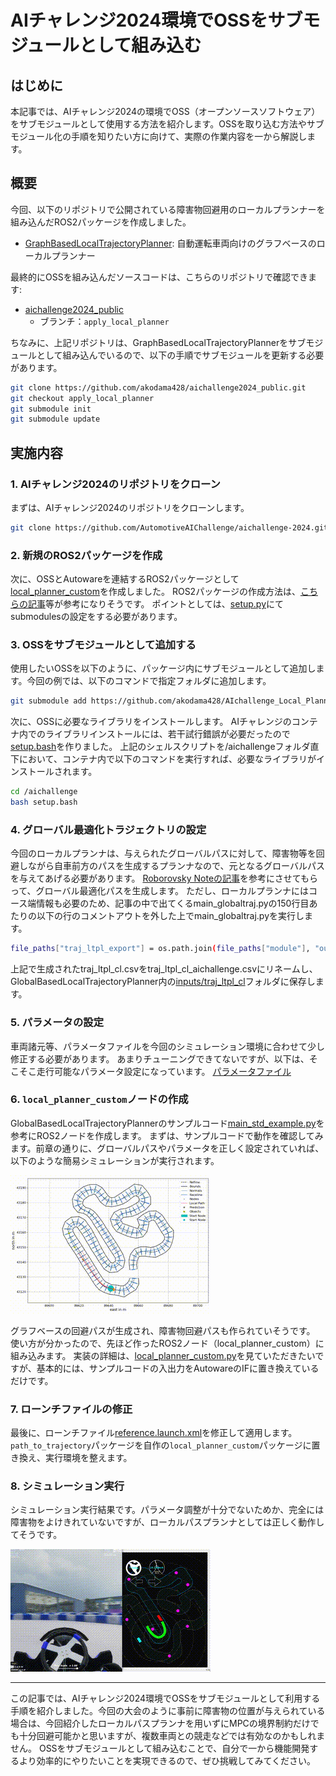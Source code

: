 
# AIチャレンジ2024環境でOSSをサブモジュールとして組み込む

## はじめに

本記事では、AIチャレンジ2024の環境でOSS（オープンソースソフトウェア）をサブモジュールとして使用する方法を紹介します。OSSを取り込む方法やサブモジュール化の手順を知りたい方に向けて、実際の作業内容を一から解説します。

## 概要

今回、以下のリポジトリで公開されている障害物回避用のローカルプランナーを組み込んだROS2パッケージを作成しました。

- [GraphBasedLocalTrajectoryPlanner](https://github.com/TUMFTM/GraphBasedLocalTrajectoryPlanner): 自動運転車両向けのグラフベースのローカルプランナー

最終的にOSSを組み込んだソースコードは、こちらのリポジトリで確認できます:

- [aichallenge2024_public](https://github.com/akodama428/aichallenge2024_public)
  - ブランチ：`apply_local_planner`

ちなみに、上記リポジトリは、GraphBasedLocalTrajectoryPlannerをサブモジュールとして組み込んでいるので、以下の手順でサブモジュールを更新する必要があります。
```bash
git clone https://github.com/akodama428/aichallenge2024_public.git
git checkout apply_local_planner
git submodule init
git submodule update
```


## 実施内容

### 1. AIチャレンジ2024のリポジトリをクローン

まずは、AIチャレンジ2024のリポジトリをクローンします。

```bash
git clone https://github.com/AutomotiveAIChallenge/aichallenge-2024.git
```

### 2. 新規のROS2パッケージを作成

次に、OSSとAutowareを連結するROS2パッケージとして[local_planner_custom](https://github.com/akodama428/aichallenge2024_public/blob/8cd2861999226645ce938693b52bf67e13221639/aichallenge/workspace/src/aichallenge_submit/local_planner_custom)を作成しました。
ROS2パッケージの作成方法は、[こちらの記事](https://blog.jbs.co.jp/entry/2024/08/28/143026)等が参考になりそうです。
ポイントとしては、[setup.py](https://github.com/akodama428/aichallenge2024_public/blob/cb9aaa33db780e7c05797b72d5d9300f2d5216d2/aichallenge/workspace/src/aichallenge_submit/local_planner_custom/setup.py)にて
submodulesの設定をする必要があります。

### 3. OSSをサブモジュールとして追加する

使用したいOSSを以下のように、パッケージ内にサブモジュールとして追加します。今回の例では、以下のコマンドで指定フォルダに追加します。

```bash
git submodule add https://github.com/akodama428/AIchallenge_Local_Planner.git aichallenge/workspace/src/aichallenge_submit/local_planner_custom/local_planner_custom/GraphBasedLocalTrajectoryPlanner
```

次に、OSSに必要なライブラリをインストールします。
AIチャレンジのコンテナ内でのライブラリインストールには、若干試行錯誤が必要だったので[setup.bash](https://github.com/akodama428/aichallenge2024_public/blob/cb9aaa33db780e7c05797b72d5d9300f2d5216d2/aichallenge/setup.bash)を作りました。
上記のシェルスクリプトを/aichallengeフォルダ直下において、コンテナ内で以下のコマンドを実行すれば、必要なライブラリがインストールされます。
```bash
cd /aichallenge
bash setup.bash
```

### 4. グローバル最適化トラジェクトリの設定

今回のローカルプランナは、与えられたグローバルパスに対して、障害物等を回避しながら自車前方のパスを生成するプランナなので、元となるグローバルパスを与えてあげる必要があります。
[Roborovsky Noteの記事](https://roborovsky-racers.github.io/RoborovskyNote/AutomotiveAIChallenge/2024/global_trajectory_optimization.html)を参考にさせてもらって、グローバル最適化パスを生成します。
ただし、ローカルプランナにはコース端情報も必要のため、記事の中で出てくるmain_globaltraj.pyの150行目あたりの以下の行のコメントアウトを外した上でmain_globaltraj.pyを実行します。
```bash
file_paths["traj_ltpl_export"] = os.path.join(file_paths["module"], "outputs", "traj_ltpl_cl.csv")
```

上記で生成されたtraj_ltpl_cl.csvをtraj_ltpl_cl_aichallenge.csvにリネームし、
GlobalBasedLocalTrajectoryPlanner内の[inputs/traj_ltpl_cl](https://github.com/akodama428/AIchallenge_Local_Planner/blob/e0fa30600d88bec46ee70df718cb318b4bbe5c9f/inputs/traj_ltpl_cl)フォルダに保存します。

### 5. パラメータの設定

車両諸元等、パラメータファイルを今回のシミュレーション環境に合わせて少し修正する必要があります。
あまりチューニングできてないですが、以下は、そこそこ走行可能なパラメータ設定になっています。
[パラメータファイル](https://github.com/akodama428/AIchallenge_Local_Planner/blob/e0fa30600d88bec46ee70df718cb318b4bbe5c9f/params)

### 6. `local_planner_custom`ノードの作成

GlobalBasedLocalTrajectoryPlannerのサンプルコード[main_std_example.py](https://github.com/akodama428/AIchallenge_Local_Planner/blob/e0fa30600d88bec46ee70df718cb318b4bbe5c9f/main_std_example.py)を参考にROS2ノードを作成します。
まずは、サンプルコードで動作を確認してみます。前章の通りに、グローバルパスやパラメータを正しく設定されていれば、以下のような簡易シミュレーションが実行されます。

![sample_code.gif](./sample_code.gif)


グラフベースの回避パスが生成され、障害物回避パスも作られていそうです。
使い方が分かったので、先ほど作ったROS2ノード（local_planner_custom）に組み込みます。
実装の詳細は、[local_planner_custom.py](https://github.com/akodama428/aichallenge2024_public/blob/8cd2861999226645ce938693b52bf67e13221639/aichallenge/workspace/src/aichallenge_submit/local_planner_custom/local_planner_custom/local_planner_custom_node.py)を見ていただきたいですが、基本的には、サンプルコードの入出力をAutowareのIFに置き換えているだけです。

### 7. ローンチファイルの修正

最後に、ローンチファイル[reference.launch.xml](https://github.com/akodama428/aichallenge2024_public/blob/8cd2861999226645ce938693b52bf67e13221639/aichallenge/workspace/src/aichallenge_submit/aichallenge_submit_launch/launch/reference.launch.xml)を修正して適用します。`path_to_trajectory`パッケージを自作の`local_planner_custom`パッケージに置き換え、実行環境を整えます。

### 8. シミュレーション実行

シミュレーション実行結果です。パラメータ調整が十分でないためか、完全には障害物をよけきれていないですが、ローカルパスプランナとしては正しく動作してそうです。

![simulation.gif](./simulation.gif)

---

この記事では、AIチャレンジ2024環境でOSSをサブモジュールとして利用する手順を紹介しました。今回の大会のように事前に障害物の位置が与えられている場合は、今回紹介したローカルパスプランナを用いずにMPCの境界制約だけでも十分回避可能かと思いますが、複数車両との競走などでは有効なのかもしれません。
OSSをサブモジュールとして組み込むことで、自分で一から機能開発するより効率的にやりたいことを実現できるので、ぜひ挑戦してみてください。
